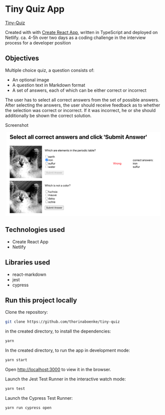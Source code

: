 # Tiny Quiz App

[Tiny-Quiz](https://unruffled-jennings-d88ee4.netlify.app)

Created with with [Create React App](https://github.com/facebook/create-react-app), written in TypeScript and deployed on Netlify.
ca. 4-5h over two days as a coding challenge in the interview process for a developer position

## Objectives
Multiple choice quiz, a question consists of:
- An optional image
- A question text in Markdown format
- A set of answers, each of which can be either correct or incorrect

The user has to select all correct answers from the set of possible answers.
After selecting the answers, the user should receive feedback as to whether the selection was
correct or incorrect. If it was incorrect, he or she should additionally be shown the correct solution.

Screenshot

<img src="https://github.com/thorinaboenke/tiny-quiz/blob/master/public/Screenshot%20.png" width="600" alt='quiz screenshot'>

## Technologies used

- Create React App
- Netlify

## Libraries used
- react-markdown
- jest
- cypress

## Run this project locally

Clone the repository:
```bash
git clone https://github.com/thorinaboenke/tiny-quiz
```
in the created directory, to install the dependencies:
```bash
yarn
```
In the created directory, to run the app in development mode:

```bash
yarn start
```
Open [http://localhost:3000](http://localhost:3000) to view it in the browser.

Launch the Jest Test Runner in the interactive watch mode:

```bash
yarn test
```

Launch the Cypress Test Runner:

```bash
yarn run cypress open
```

